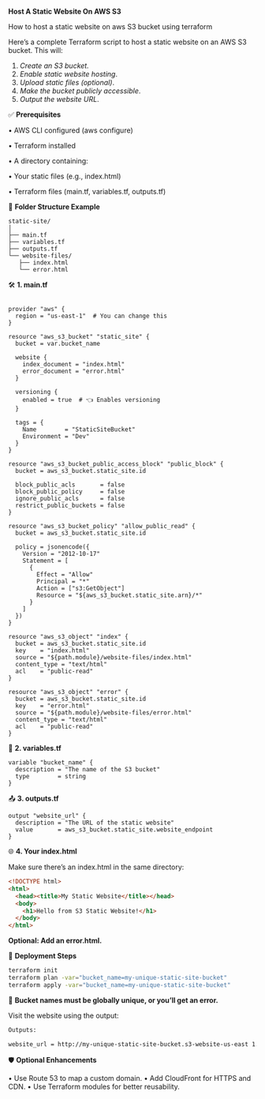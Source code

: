 **Host A Static Website On AWS S3**

How to host a static website on aws S3 bucket using terraform 

Here’s a complete Terraform script to host a static website on an AWS S3 bucket. This will:

1.	*Create an S3 bucket.*
2.	*Enable static website hosting*.
3.	*Upload static files (optional)*.
4.	*Make the bucket publicly accessible*.
5.	*Output the website URL*.

 ✅ **Prerequisites**
 
 •	AWS CLI configured (aws configure)
 
 •	Terraform installed
 
 •	A directory containing:
 
 •	Your static files (e.g., index.html)
 
 •	Terraform files (main.tf, variables.tf, outputs.tf)

📁 **Folder Structure Example**

 ```hcl
static-site/
│
├── main.tf
├── variables.tf
├── outputs.tf
└── website-files/
    ├── index.html
    └── error.html
 ```
🛠️ **1. main.tf**

```hcl

provider "aws" {
  region = "us-east-1"  # You can change this
}

resource "aws_s3_bucket" "static_site" {
  bucket = var.bucket_name

  website {
    index_document = "index.html"
    error_document = "error.html"
  }

  versioning {
    enabled = true  # 👈 Enables versioning
  }

  tags = {
    Name        = "StaticSiteBucket"
    Environment = "Dev"
  }
}

resource "aws_s3_bucket_public_access_block" "public_block" {
  bucket = aws_s3_bucket.static_site.id

  block_public_acls       = false
  block_public_policy     = false
  ignore_public_acls      = false
  restrict_public_buckets = false
}

resource "aws_s3_bucket_policy" "allow_public_read" {
  bucket = aws_s3_bucket.static_site.id

  policy = jsonencode({
    Version = "2012-10-17"
    Statement = [
      {
        Effect = "Allow"
        Principal = "*"
        Action = ["s3:GetObject"]
        Resource = "${aws_s3_bucket.static_site.arn}/*"
      }
    ]
  })
}

resource "aws_s3_object" "index" {
  bucket = aws_s3_bucket.static_site.id
  key    = "index.html"
  source = "${path.module}/website-files/index.html"
  content_type = "text/html"
  acl    = "public-read"
}

resource "aws_s3_object" "error" {
  bucket = aws_s3_bucket.static_site.id
  key    = "error.html"
  source = "${path.module}/website-files/error.html"
  content_type = "text/html"
  acl    = "public-read"
}

```

📄 **2. variables.tf**

```hcl
variable "bucket_name" {
  description = "The name of the S3 bucket"
  type        = string
}
```
📤 **3. outputs.tf**

```hcl
output "website_url" {
  description = "The URL of the static website"
  value       = aws_s3_bucket.static_site.website_endpoint
}
```
🌐 **4. Your index.html**

Make sure there’s an index.html in the same directory:

```html
<!DOCTYPE html>
<html>
  <head><title>My Static Website</title></head>
  <body>
    <h1>Hello from S3 Static Website!</h1>
  </body>
</html>
```

**Optional: Add an error.html.**

🚀 **Deployment Steps**

```bash
terraform init
terraform plan -var="bucket_name=my-unique-static-site-bucket"
terraform apply -var="bucket_name=my-unique-static-site-bucket"
```
📝 **Bucket names must be globally unique, or you’ll get an error.**

Visit the website using the output:
```bash
Outputs:

website_url = http://my-unique-static-site-bucket.s3-website-us-east 1.amazonaws.com
```

🛡️ **Optional Enhancements**

•	Use Route 53 to map a custom domain.
•	Add CloudFront for HTTPS and CDN.
•	Use Terraform modules for better reusability.


